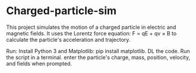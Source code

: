 # Charged-particle-sim

This project simulates the motion of a charged particle in electric and magnetic fields. It uses the Lorentz force equation:
 F = qE + qv × B
to calculate the particle's acceleration and trajectory.

Run:
Install Python 3 and Matplotlib: pip install matplotlib.
DL the code. 
Run the script in a terminal.
enter the particle's charge, mass, position, velocity, and fields when prompted.
